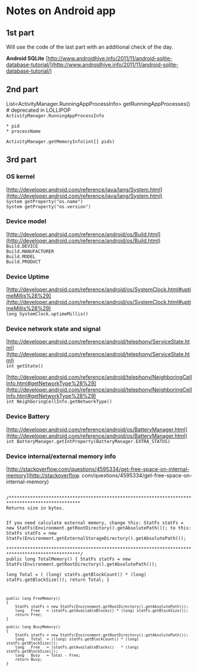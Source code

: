 # Notes on Android app


## 1st part

Will use the code of the last part with an additional check of the day.

**Android SQLite**
[http://www.androidhive.info/2011/11/android-sqlite-database-tutorial/](http://www.androidhive.info/2011/11/android-sqlite-database-tutorial/)  

## 2nd part
List<ActivityManager.RunningAppProcessInfo> getRunningAppProcesses() # deprecated in LOLLIPOP  
`ActivityManager.RunningAppProcessInfo`

	* pid
	* processName
	
`ActivityManager.getMemoryInfo(int[] pids)`


## 3rd part
### OS kernel
[http://developer.android.com/reference/java/lang/System.html](http://developer.android.com/reference/java/lang/System.html)  
`System getProperty("os.name")`  
`System getProperty("os.version")`

### Device model
[http://developer.android.com/reference/android/os/Build.html](http://developer.android.com/reference/android/os/Build.html)  
`Build.DEVICE`  
`Build.MANUFACTURER`  
`Build.MODEL`  
`Build.PRODUCT`

### Device Uptime
[http://developer.android.com/reference/android/os/SystemClock.html#uptimeMillis%28%29](http://developer.android.com/reference/android/os/SystemClock.html#uptimeMillis%28%29)  
`long SystemClock.uptimeMillis()`

### Device network state and signal
[http://developer.android.com/reference/android/telephony/ServiceState.html](http://developer.android.com/reference/android/telephony/ServiceState.html)  
`int getState()`

[http://developer.android.com/reference/android/telephony/NeighboringCellInfo.html#getNetworkType%28%29](http://developer.android.com/reference/android/telephony/NeighboringCellInfo.html#getNetworkType%28%29)  
`int NeighboringCellInfo.getNetworkType()`

### Device Battery
[http://developer.android.com/reference/android/os/BatteryManager.html](http://developer.android.com/reference/android/os/BatteryManager.html)  
`int BatteryManager.getIntProperty(BatteryManager.EXTRA_STATUS)`


### Device internal/external memory info

[http://stackoverflow.com/questions/4595334/get-free-space-on-internal-memory](http://stackoverflow.
com/questions/4595334/get-free-space-on-internal-memory)  

<code>
/*************************************************************************************************  
Returns size in bytes.

If you need calculate external memory, change this: 
    StatFs statFs = new StatFs(Environment.getRootDirectory().getAbsolutePath());
to this: 
    StatFs statFs = new StatFs(Environment.getExternalStorageDirectory().getAbsolutePath());        
**************************************************************************************************/
    public long TotalMemory()
    {
        StatFs statFs = new StatFs(Environment.getRootDirectory().getAbsolutePath());   
        long   Total  = ( (long) statFs.getBlockCount() * (long) statFs.getBlockSize());
        return Total;
    }

    public long FreeMemory()
    {
        StatFs statFs = new StatFs(Environment.getRootDirectory().getAbsolutePath());
        long   Free   = (statFs.getAvailableBlocks() * (long) statFs.getBlockSize());
        return Free;
    }

    public long BusyMemory()
    {
        StatFs statFs = new StatFs(Environment.getRootDirectory().getAbsolutePath());   
        long   Total  = ((long) statFs.getBlockCount() * (long) statFs.getBlockSize());
        long   Free   = (statFs.getAvailableBlocks()   * (long) statFs.getBlockSize());
        long   Busy   = Total - Free;
        return Busy;
    }

</code>